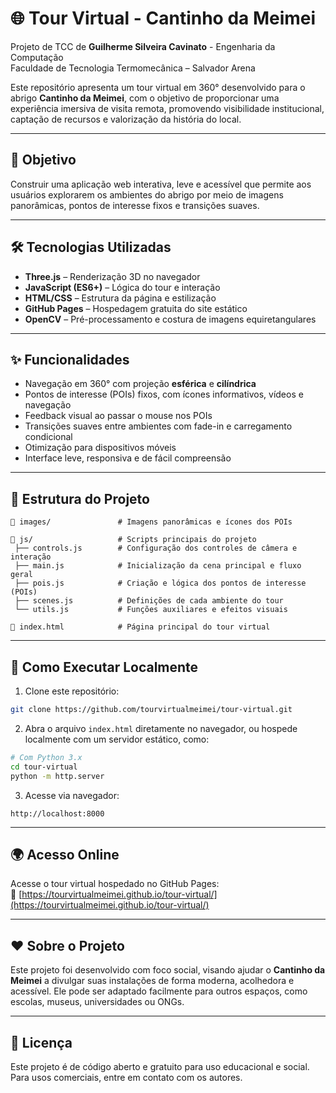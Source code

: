 
# 🌐 Tour Virtual - Cantinho da Meimei

Projeto de TCC de **Guilherme Silveira Cavinato** - Engenharia da Computação  
Faculdade de Tecnologia Termomecânica – Salvador Arena

Este repositório apresenta um tour virtual em 360° desenvolvido para o abrigo **Cantinho da Meimei**, com o objetivo de proporcionar uma experiência imersiva de visita remota, promovendo visibilidade institucional, captação de recursos e valorização da história do local.

---

## 🧠 Objetivo

Construir uma aplicação web interativa, leve e acessível que permite aos usuários explorarem os ambientes do abrigo por meio de imagens panorâmicas, pontos de interesse fixos e transições suaves.

---

## 🛠️ Tecnologias Utilizadas

- **Three.js** – Renderização 3D no navegador
- **JavaScript (ES6+)** – Lógica do tour e interação
- **HTML/CSS** – Estrutura da página e estilização
- **GitHub Pages** – Hospedagem gratuita do site estático
- **OpenCV** – Pré-processamento e costura de imagens equiretangulares

---

## ✨ Funcionalidades

- Navegação em 360° com projeção **esférica** e **cilíndrica**
- Pontos de interesse (POIs) fixos, com ícones informativos, vídeos e navegação
- Feedback visual ao passar o mouse nos POIs
- Transições suaves entre ambientes com fade-in e carregamento condicional
- Otimização para dispositivos móveis
- Interface leve, responsiva e de fácil compreensão

---

## 📁 Estrutura do Projeto

```
📁 images/               # Imagens panorâmicas e ícones dos POIs

📁 js/                   # Scripts principais do projeto
 ├── controls.js        # Configuração dos controles de câmera e interação
 ├── main.js            # Inicialização da cena principal e fluxo geral
 ├── pois.js            # Criação e lógica dos pontos de interesse (POIs)
 ├── scenes.js          # Definições de cada ambiente do tour
 └── utils.js           # Funções auxiliares e efeitos visuais

📄 index.html            # Página principal do tour virtual
```

---

## 🚀 Como Executar Localmente

1. Clone este repositório:
```bash
git clone https://github.com/tourvirtualmeimei/tour-virtual.git
```

2. Abra o arquivo `index.html` diretamente no navegador, ou hospede localmente com um servidor estático, como:

```bash
# Com Python 3.x
cd tour-virtual
python -m http.server
```

3. Acesse via navegador:
```
http://localhost:8000
```

---

## 🌍 Acesso Online

Acesse o tour virtual hospedado no GitHub Pages:  
🔗 [https://tourvirtualmeimei.github.io/tour-virtual/](https://tourvirtualmeimei.github.io/tour-virtual/)

---

## ❤️ Sobre o Projeto

Este projeto foi desenvolvido com foco social, visando ajudar o **Cantinho da Meimei** a divulgar suas instalações de forma moderna, acolhedora e acessível. Ele pode ser adaptado facilmente para outros espaços, como escolas, museus, universidades ou ONGs.

---

## 📌 Licença

Este projeto é de código aberto e gratuito para uso educacional e social. Para usos comerciais, entre em contato com os autores.
